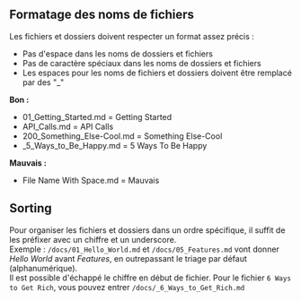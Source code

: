 ## Formatage des noms de fichiers
Les fichiers et dossiers doivent respecter un format assez précis :
* Pas d'espace dans les noms de dossiers et fichiers
* Pas de caractère spéciaux dans les noms de dossiers et fichiers
* Les espaces pour les noms de fichiers et dossiers doivent être remplacé par des "_"

**Bon :**

* 01_Getting_Started.md = Getting Started
* API_Calls.md = API Calls
* 200_Something_Else-Cool.md = Something Else-Cool
* _5_Ways_to_Be_Happy.md = 5 Ways To Be Happy

**Mauvais :**

* File Name With Space.md = Mauvais

## Sorting

Pour organiser les fichiers et dossiers dans un ordre spécifique, il suffit de les préfixer avec un chiffre et un underscore.  
Exemple :  `/docs/01_Hello_World.md` et `/docs/05_Features.md` vont donner *Hello World* avant *Features*, en outrepassant le triage par défaut (alphanumérique).  
Il est possible d'échappé le chiffre en début de fichier. Pour le fichier `6 Ways to Get Rich`, vous pouvez entrer `/docs/_6_Ways_to_Get_Rich.md`

